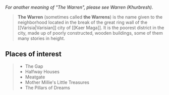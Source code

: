 *For another meaning of "The Warren", please see Warren (Khurbresh).*
> **The Warren** (sometimes called **the Warrens**) is the name given to the neighborhood located in the break of the great ring wall of the [[Varisia|Varisian]] city of [[Kaer Maga]]. It is the poorest district in the city, made up of poorly constructed, wooden buildings, some of them many stories in height.


## Places of interest

> - The Gap
> - Halfway Houses
> - Meatgate
> - Mother Millie's Little Treasures
> - The Pillars of Dreams







